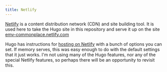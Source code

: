 ```yaml
---
title: Netlify
---
```

[Netlify] is a content distribution network (CDN)
and site building tool. It is used here to take
the Hugo site in this repository and serve it
up on the site
[emv-commonplace.netlify.com](https://emv-commonplace.netlify.com/)

Hugo has instructions for [hosting on Netlify]
with a bunch of options you can set. If memory
serves, this was easy enough to do with the
default settings that it just works. I'm not
using many of the Hugo features, nor any of the
special Netlify features, so perhaps there will
be an opportunity to revisit this.

[hosting on Netlify]:https://gohugo.io/hosting-and-deployment/hosting-on-netlify/

[Netlify]:https://www.netlify.com

